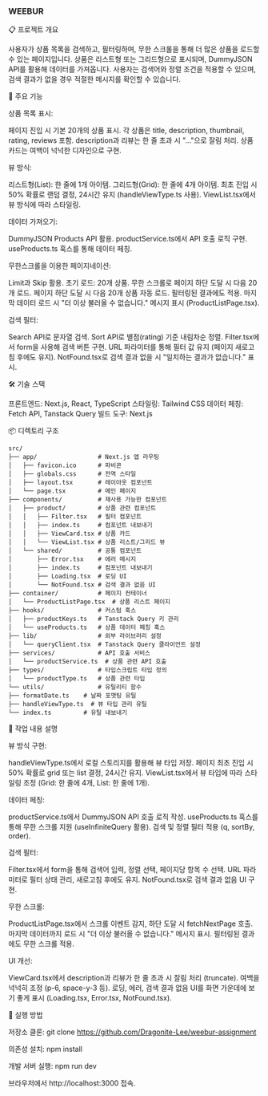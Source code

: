 ### WEEBUR

📋 프로젝트 개요

사용자가 상품 목록을 검색하고, 필터링하며, 무한 스크롤을 통해 더 많은 상품을 로드할 수 있는 페이지입니다.
상품은 리스트형 또는 그리드형으로 표시되며, DummyJSON API를 활용해 데이터를 가져옵니다.
사용자는 검색어와 정렬 조건을 적용할 수 있으며, 검색 결과가 없을 경우 적절한 메시지를 확인할 수 있습니다.

🎯 주요 기능

상품 목록 표시:

페이지 진입 시 기본 20개의 상품 표시.
각 상품은 title, description, thumbnail, rating, reviews 포함.
description과 리뷰는 한 줄 초과 시 "..."으로 잘림 처리.
상품 카드는 여백이 넉넉한 디자인으로 구현.

뷰 방식:

리스트형(List): 한 줄에 1개 아이템.
그리드형(Grid): 한 줄에 4개 아이템.
최초 진입 시 50% 확률로 랜덤 결정, 24시간 유지 (handleViewType.ts 사용).
ViewList.tsx에서 뷰 방식에 따라 스타일링.

데이터 가져오기:

DummyJSON Products API 활용.
productService.ts에서 API 호출 로직 구현.
useProducts.ts 훅스를 통해 데이터 페칭.

무한스크롤을 이용한 페이지네이션:

Limit과 Skip 활용.
초기 로드: 20개 상품.
무한 스크롤로 페이지 하단 도달 시 다음 20개 로드.
페이지 하단 도달 시 다음 20개 상품 자동 로드.
필터링된 결과에도 적용.
마지막 데이터 로드 시 "더 이상 불러올 수 없습니다." 메시지 표시 (ProductListPage.tsx).

검색 필터:

Search API로 문자열 검색.
Sort API로 별점(rating) 기준 내림차순 정렬.
Filter.tsx에서 form을 사용해 검색 버튼 구현.
URL 파라미터를 통해 필터 값 유지 (페이지 새로고침 후에도 유지).
NotFound.tsx로 검색 결과 없을 시 "일치하는 결과가 없습니다." 표시.


🛠️ 기술 스택

프론트엔드: Next.js, React, TypeScript
스타일링: Tailwind CSS
데이터 페칭: Fetch API, Tanstack Query
빌드 도구: Next.js

📦 디렉토리 구조
```
src/
├── app/                 # Next.js 앱 라우팅
│   ├── favicon.ico      # 파비콘
│   ├── globals.css      # 전역 스타일
│   ├── layout.tsx       # 레이아웃 컴포넌트
│   └── page.tsx         # 메인 페이지
├── components/          # 재사용 가능한 컴포넌트
│   ├── product/         # 상품 관련 컴포넌트
│   │   ├── Filter.tsx   # 필터 컴포넌트
│   │   ├── index.ts     # 컴포넌트 내보내기
│   │   ├── ViewCard.tsx # 상품 카드
│   │   └── ViewList.tsx # 상품 리스트/그리드 뷰
│   └── shared/          # 공통 컴포넌트
│       ├── Error.tsx    # 에러 메시지
│       ├── index.ts     # 컴포넌트 내보내기
│       ├── Loading.tsx  # 로딩 UI
│       └── NotFound.tsx # 검색 결과 없음 UI
├── container/           # 페이지 컨테이너
│   └── ProductListPage.tsx  # 상품 리스트 페이지
├── hooks/               # 커스텀 훅스
│   ├── productKeys.ts   # Tanstack Query 키 관리
│   └── useProducts.ts   # 상품 데이터 페칭 훅스
├── lib/                 # 외부 라이브러리 설정
│   └── queryClient.tsx  # Tanstack Query 클라이언트 설정
├── services/            # API 호출 서비스
│   └── productService.ts  # 상품 관련 API 호출
├── types/               # 타입스크립트 타입 정의
│   └── productType.ts   # 상품 관련 타입
└── utils/               # 유틸리티 함수
├── formatDate.ts    # 날짜 포맷팅 유틸
├── handleViewType.ts  # 뷰 타입 관리 유틸
└── index.ts         # 유틸 내보내기
```

📝 작업 내용 설명

뷰 방식 구현:

handleViewType.ts에서 로컬 스토리지를 활용해 뷰 타입 저장.
페이지 최초 진입 시 50% 확률로 grid 또는 list 결정, 24시간 유지.
ViewList.tsx에서 뷰 타입에 따라 스타일링 조정 (Grid: 한 줄에 4개, List: 한 줄에 1개).

데이터 페칭:

productService.ts에서 DummyJSON API 호출 로직 작성.
useProducts.ts 훅스를 통해 무한 스크롤 지원 (useInfiniteQuery 활용).
검색 및 정렬 필터 적용 (q, sortBy, order).

검색 필터:

Filter.tsx에서 form을 통해 검색어 입력, 정렬 선택, 페이지당 항목 수 선택.
URL 파라미터로 필터 상태 관리, 새로고침 후에도 유지.
NotFound.tsx로 검색 결과 없음 UI 구현.

무한 스크롤:

ProductListPage.tsx에서 스크롤 이벤트 감지, 하단 도달 시 fetchNextPage 호출.
마지막 데이터까지 로드 시 "더 이상 불러올 수 없습니다." 메시지 표시.
필터링된 결과에도 무한 스크롤 적용.

UI 개선:

ViewCard.tsx에서 description과 리뷰가 한 줄 초과 시 잘림 처리 (truncate).
여백을 넉넉히 조정 (p-6, space-y-3 등).
로딩, 에러, 검색 결과 없음 UI를 화면 가운데에 보기 좋게 표시 (Loading.tsx, Error.tsx, NotFound.tsx).

🚀 실행 방법

저장소 클론:
git clone https://github.com/Dragonite-Lee/weebur-assignment

의존성 설치:
npm install

개발 서버 실행:
npm run dev

브라우저에서 http://localhost:3000 접속.
